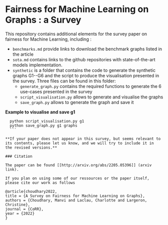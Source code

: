 # Fairness for Machine Learning on Graphs : a Survey

This repository contains additional elements for the survey paper on fairness
for Machine Learning, including :

- `benchmarks.md` provide links to download the benchmark graphs listed in the
article
- `sota.md` contains links to the github repositories with state-of-the-art
models implementation.
- `synthetic` is a folder that contains the code to generate the synthetic
graphs G1--G6 and the script to produce the visualisation presented in the survey.
Three files can be found in this folder:
  - `generate_graph.py` contains the required functions to generate the 6 use-cases presented in the survey
  - `script_visualisation.py` allows to generate and visualise the graphs
  - `save_graph.py` allows to generate the graph and save it

**Example to visualise and save g1**
  ```
    python script_visualisation.py g1
    python save_graph.py g1 graphs
    ```

**If your paper does not appear in this survey, but seems relevant to its contents, please let us know, and we will try to include it in
the revised versions.**  

### Citation

The paper can be found [[http://arxiv.org/abs/2205.05396]] (arxiv link).

If you plan on using some of our ressources or the paper itself, please cite our work as follows

@article{choudhary2022,   
title = {A Survey on Fairness for Machine Learning on Graphs},  
authors = {Choudhary, Manvi and Laclau, Charlotte and Largeron, Christine},  
journal = {CoRR},  
year = {2022}  
}

